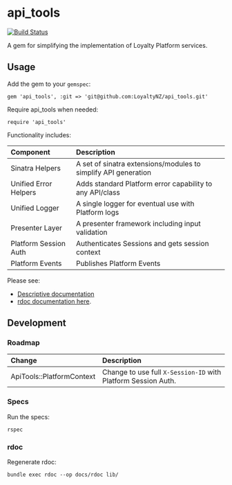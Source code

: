 # api_tools

[![Build Status](https://magnum.travis-ci.com/LoyaltyNZ/api_tools.svg?token=qenLSjTyBsExZFCraVut&branch=master)](https://magnum.travis-ci.com/LoyaltyNZ/api_tools)

A gem for simplifying the implementation of Loyalty Platform services.

## Usage

Add the gem to your `gemspec`:

    gem 'api_tools', :git => 'git@github.com:LoyaltyNZ/api_tools.git'

Require api_tools when needed:

    require 'api_tools'

Functionality includes:

| Component             | Description                                                 |
|:----------------------|:------------------------------------------------------------|
| Sinatra Helpers       | A set of sinatra extensions/modules to simplify API generation  |
| Unified Error Helpers | Adds standard Platform error capability to any API/class    |
| Unified Logger        | A single logger for eventual use with Platform logs         |
| Presenter Layer       | A presenter framework including input validation            |
| Platform Session Auth | Authenticates Sessions and gets session context |
| Platform Events       | Publishes Platform Events |

Please see:

* [Descriptive documentation](docs/usage.md)
* [rdoc documentation here](docs/rdoc/index.html).

## Development

### Roadmap

| Change                     | Description                                                 |
|:---------------------------|:------------------------------------------------------------|
| ApiTools::PlatformContext  | Change to use full `X-Session-ID` with Platform Session Auth.  |

### Specs

Run the specs:

    rspec

### rdoc

Regenerate rdoc:

    bundle exec rdoc --op docs/rdoc lib/
